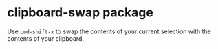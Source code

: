 # clipboard-swap package

Use `cmd-shift-x` to swap the contents of your current selection with the contents of your clipboard.
